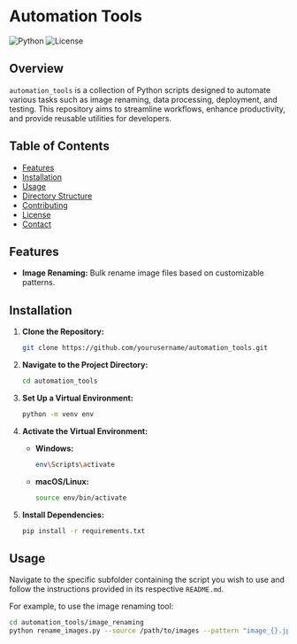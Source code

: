 # Automation Tools

![Python](https://img.shields.io/badge/Python-3.8%2B-blue)
![License](https://img.shields.io/badge/License-MIT-green)

## Overview

`automation_tools` is a collection of Python scripts designed to automate various tasks such as image renaming, data processing, deployment, and testing. This repository aims to streamline workflows, enhance productivity, and provide reusable utilities for developers.

## Table of Contents

- [Features](#features)
- [Installation](#installation)
- [Usage](#usage)
- [Directory Structure](#directory-structure)
- [Contributing](#contributing)
- [License](#license)
- [Contact](#contact)

## Features

- **Image Renaming:** Bulk rename image files based on customizable patterns.

## Installation

1. **Clone the Repository:**

    ```bash
    git clone https://github.com/yourusername/automation_tools.git
    ```

2. **Navigate to the Project Directory:**

    ```bash
    cd automation_tools
    ```

3. **Set Up a Virtual Environment:**

    ```bash
    python -m venv env
    ```

4. **Activate the Virtual Environment:**

    - **Windows:**
        ```bash
        env\Scripts\activate
        ```
    - **macOS/Linux:**
        ```bash
        source env/bin/activate
        ```

5. **Install Dependencies:**

    ```bash
    pip install -r requirements.txt
    ```

## Usage

Navigate to the specific subfolder containing the script you wish to use and follow the instructions provided in its respective `README.md`.

For example, to use the image renaming tool:

```bash
cd automation_tools/image_renaming
python rename_images.py --source /path/to/images --pattern "image_{}.jpg"
